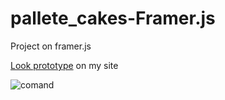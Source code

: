 # pallete_cakes-Framer.js

Project on framer.js

[Look prototype](http://dariographics.com/framer/cards/) on my site

![comand](https://dl.dropboxusercontent.com/s/vlcm6u15o7r74vk/pallete_cakes?dl=0)

